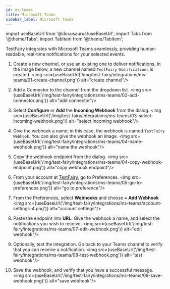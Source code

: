 ```yaml
---
id: ms-teams
title: Microsoft Teams
sidebar_label: Microsoft Teams
---
```


import useBaseUrl from '@docusaurus/useBaseUrl';
import Tabs from '@theme/Tabs';
import TabItem from '@theme/TabItem';

TestFairy integrates with Microsoft Teams seamlessly, providing human-readable, real-time notifications for your selected events.

1. Create a new channel, or use an existing one to deliver notifications. In the image below, a new channel named `TestFairy-Notifications` is created.
   <img src={useBaseUrl('/img/test-fairy/integrations/ms-teams/01-create-channel.png')} alt="create channel"/>

1. Add a Connector to the channel from the dropdown list.
   <img src={useBaseUrl('/img/test-fairy/integrations/ms-teams/02-add-connector.png')} alt="add connector"/>

1. Select **Configure** or **Add** the **Incoming Webhook** from the dialog.
   <img src={useBaseUrl('/img/test-fairy/integrations/ms-teams/03-select-incoming-webhook.png')} alt="select incoming webhook"/>

1. Give the webhook a name; in this case, the webhook is named `TestFairy Webhook`. You can also give the webhook an image.
   <img src={useBaseUrl('/img/test-fairy/integrations/ms-teams/04-name-webhook.png')} alt="name the webhook"/>

1. Copy the webhook endpoint from the dialog.
   <img src={useBaseUrl('/img/test-fairy/integrations/ms-teams/04-copy-webhook-endpoint.png')} alt="copy webhook endpoint"/>

1. From your account at [TestFairy](http://app.testfairy.com), go to Preferences.
   <img src={useBaseUrl('/img/test-fairy/integrations/ms-teams/05-go-to-preferences.png')} alt="go to preference"/>

1. From the Preferences, select **Webhooks** and choose **+ Add Webhook**
   <img src={useBaseUrl('/img/test-fairy/integrations/ms-teams/account-settings-4.png')} alt="account settings"/>

1. Paste the endpoint into **URL**. Give the webhook a name, and select the notifications you wish to receive.
   <img src={useBaseUrl('/img/test-fairy/integrations/ms-teams/07-edit-webhook.png')} alt="edit webhook"/>

1. Optionally, test the integration. Go back to your Teams channel to verify that you can receive a notification.
   <img src={useBaseUrl('/img/test-fairy/integrations/ms-teams/08-test-webhook.png')} alt="test webhook"/>

1. Save the webhook, and verify that you have a successful message.
   <img src={useBaseUrl('/img/test-fairy/integrations/ms-teams/09-save-webhook.png)')} alt="save webhook"/>

